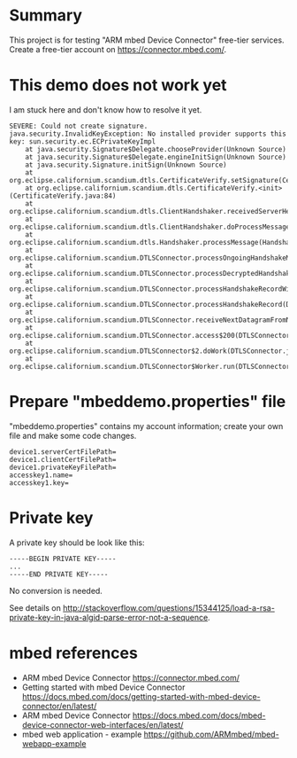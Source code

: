 # Summary

This project is for testing "ARM mbed Device Connector" free-tier services. Create a free-tier account on <https://connector.mbed.com/>.

# This demo does not work yet

I am stuck here and don't know how to resolve it yet.

    SEVERE: Could not create signature.
    java.security.InvalidKeyException: No installed provider supports this key: sun.security.ec.ECPrivateKeyImpl
	    at java.security.Signature$Delegate.chooseProvider(Unknown Source)
    	at java.security.Signature$Delegate.engineInitSign(Unknown Source)
	    at java.security.Signature.initSign(Unknown Source)
	    at org.eclipse.californium.scandium.dtls.CertificateVerify.setSignature(CertificateVerify.java:172)
	    at org.eclipse.californium.scandium.dtls.CertificateVerify.<init>(CertificateVerify.java:84)
	    at org.eclipse.californium.scandium.dtls.ClientHandshaker.receivedServerHelloDone(ClientHandshaker.java:550)
	    at org.eclipse.californium.scandium.dtls.ClientHandshaker.doProcessMessage(ClientHandshaker.java:250)
	    at org.eclipse.californium.scandium.dtls.Handshaker.processMessage(Handshaker.java:373)
	    at org.eclipse.californium.scandium.DTLSConnector.processOngoingHandshakeMessage(DTLSConnector.java:780)
	    at org.eclipse.californium.scandium.DTLSConnector.processDecryptedHandshakeMessage(DTLSConnector.java:767)
	    at org.eclipse.californium.scandium.DTLSConnector.processHandshakeRecordWithConnection(DTLSConnector.java:751)
	    at org.eclipse.californium.scandium.DTLSConnector.processHandshakeRecord(DTLSConnector.java:687)
	    at org.eclipse.californium.scandium.DTLSConnector.receiveNextDatagramFromNetwork(DTLSConnector.java:422)
	    at org.eclipse.californium.scandium.DTLSConnector.access$200(DTLSConnector.java:101)
	    at org.eclipse.californium.scandium.DTLSConnector$2.doWork(DTLSConnector.java:324)
	    at org.eclipse.californium.scandium.DTLSConnector$Worker.run(DTLSConnector.java:1433)


# Prepare "mbeddemo.properties" file

"mbeddemo.properties" contains my account information; create your own file and make some code changes.

    device1.serverCertFilePath=
    device1.clientCertFilePath=
    device1.privateKeyFilePath=
    accesskey1.name=
    accesskey1.key=

# Private key

A private key should be look like this:

    -----BEGIN PRIVATE KEY-----
    ...
    -----END PRIVATE KEY-----

No conversion is needed.

See details on <http://stackoverflow.com/questions/15344125/load-a-rsa-private-key-in-java-algid-parse-error-not-a-sequence>.

# mbed references

* ARM mbed Device Connector <https://connector.mbed.com/>
* Getting started with mbed Device Connector <https://docs.mbed.com/docs/getting-started-with-mbed-device-connector/en/latest/>
* ARM mbed Device Connector <https://docs.mbed.com/docs/mbed-device-connector-web-interfaces/en/latest/>
* mbed web application - example <https://github.com/ARMmbed/mbed-webapp-example>